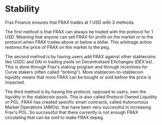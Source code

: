# Stability

Frax Finance ensures that FRAX trades at 1 USD with 3 methods.

The first method is that FRAX can always be traded with the protocol for 1 USD. Meaning that anyone can sell FRAX for profit on the market or to the protocol when FRAX trades above or below a dollar. This arbitrage action restores the price of FRAX on the market to the peg.

The second method is by having users add FRAX against other stablecoins like USDC and DAI in trading pools on Decentralised EXchanges (DEX'es). This is done through Frax's staking program and through incentives for Curve stakers (often called "bribing"). More stablecoin-to-stablecoin liquidity means that more FRAX can be bought or sold before the price is impacted.

The third method is by having the protocol, opposed to users, own the liquidity in the stablecoin pools. This is also called Protocol Owned Liquidity or POL. FRAX has created specific smart contracts, called Autonomous Market Operations (AMOs), that have been very successful in increasing Frax's POL. So successful that there currently is not enough FRAX circulating that can be sold to make FRAX depeg.

